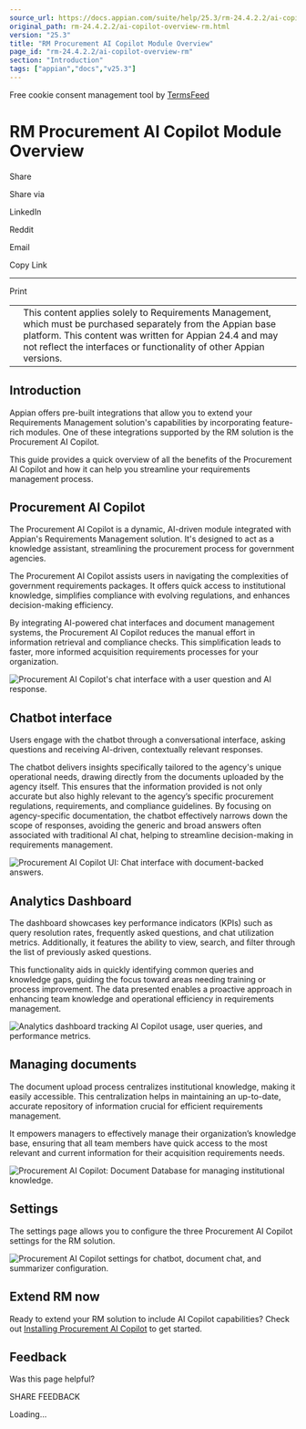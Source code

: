 ```yaml
---
source_url: https://docs.appian.com/suite/help/25.3/rm-24.4.2.2/ai-copilot-overview-rm.html
original_path: rm-24.4.2.2/ai-copilot-overview-rm.html
version: "25.3"
title: "RM Procurement AI Copilot Module Overview"
page_id: "rm-24.4.2.2/ai-copilot-overview-rm"
section: "Introduction"
tags: ["appian","docs","v25.3"]
---
```



Free cookie consent management tool by [TermsFeed](https://www.termsfeed.com/)

# RM Procurement AI Copilot Module Overview

Share

Share via

LinkedIn

Reddit

Email

Copy Link

* * *

Print

<table><tbody><tr><td><i class="fa fa-check-square-o" aria-hidden="true"></i></td><td>This content applies solely to Requirements Management, which must be purchased separately from the Appian base platform. This content was written for Appian 24.4 and may not reflect the interfaces or functionality of other Appian versions.</td></tr></tbody></table>

## Introduction

Appian offers pre-built integrations that allow you to extend your Requirements Management solution's capabilities by incorporating feature-rich modules. One of these integrations supported by the RM solution is the Procurement AI Copilot.

This guide provides a quick overview of all the benefits of the Procurement AI Copilot and how it can help you streamline your requirements management process.

## Procurement AI Copilot

The Procurement AI Copilot is a dynamic, AI-driven module integrated with Appian's Requirements Management solution. It's designed to act as a knowledge assistant, streamlining the procurement process for government agencies.

The Procurement AI Copilot assists users in navigating the complexities of government requirements packages. It offers quick access to institutional knowledge, simplifies compliance with evolving regulations, and enhances decision-making efficiency.

By integrating AI-powered chat interfaces and document management systems, the Procurement AI Copilot reduces the manual effort in information retrieval and compliance checks. This simplification leads to faster, more informed acquisition requirements processes for your organization.

![Procurement AI Copilot's chat interface with a user question and AI response.](images/leverages_ai.png)

## Chatbot interface

Users engage with the chatbot through a conversational interface, asking questions and receiving AI-driven, contextually relevant responses.

The chatbot delivers insights specifically tailored to the agency's unique operational needs, drawing directly from the documents uploaded by the agency itself. This ensures that the information provided is not only accurate but also highly relevant to the agency’s specific procurement regulations, requirements, and compliance guidelines. By focusing on agency-specific documentation, the chatbot effectively narrows down the scope of responses, avoiding the generic and broad answers often associated with traditional AI chat, helping to streamline decision-making in requirements management.

![Procurement AI Copilot UI: Chat interface with document-backed answers.](images/chatbot_interface.png)

## Analytics Dashboard

The dashboard showcases key performance indicators (KPIs) such as query resolution rates, frequently asked questions, and chat utilization metrics. Additionally, it features the ability to view, search, and filter through the list of previously asked questions.

This functionality aids in quickly identifying common queries and knowledge gaps, guiding the focus toward areas needing training or process improvement. The data presented enables a proactive approach in enhancing team knowledge and operational efficiency in requirements management.

![Analytics dashboard tracking AI Copilot usage, user queries, and performance metrics.](images/dashboard_analytics.png)

## Managing documents

The document upload process centralizes institutional knowledge, making it easily accessible. This centralization helps in maintaining an up-to-date, accurate repository of information crucial for efficient requirements management.

It empowers managers to effectively manage their organization’s knowledge base, ensuring that all team members have quick access to the most relevant and current information for their acquisition requirements needs.

![Procurement AI Copilot: Document Database for managing institutional knowledge.](images/managing_documents.png)

## Settings

The settings page allows you to configure the three Procurement AI Copilot settings for the RM solution.

![Procurement AI Copilot settings for chatbot, document chat, and summarizer configuration.](images/settings.png)

## Extend RM now

Ready to extend your RM solution to include AI Copilot capabilities? Check out [Installing Procurement AI Copilot](installing-ai-copilot-rm.html) to get started.

## Feedback

Was this page helpful?

SHARE FEEDBACK

Loading...